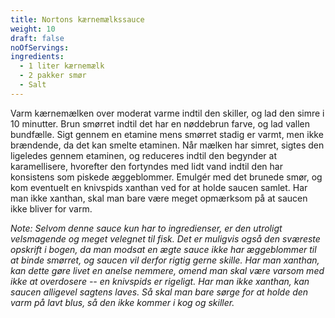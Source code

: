 ```yaml
---
title: Nortons kærnemælkssauce
weight: 10
draft: false
noOfServings: 
ingredients:
  - 1 liter kærnemælk
  - 2 pakker smør
  - Salt
---
```


Varm kærnemælken over moderat varme indtil den skiller, og lad den simre
i 10 minutter. Brun smørret indtil det har en nøddebrun farve, og lad
vallen bundfælle. Sigt gennem en etamine mens smørret stadig er varmt,
men ikke brændende, da det kan smelte etaminen. Når mælken har simret,
sigtes den ligeledes gennem etaminen, og reduceres indtil den begynder
at karamellisere, hvorefter den fortyndes med lidt vand indtil den har
konsistens som piskede æggeblommer. Emulgér med det brunede smør, og kom
eventuelt en knivspids xanthan ved for at holde saucen samlet. Har man
ikke xanthan, skal man bare være meget opmærksom på at saucen ikke
bliver for varm.

*Note: Selvom denne sauce kun har to ingredienser, er den utroligt
velsmagende og meget velegnet til fisk. Det er muligvis også den
sværeste opskrift i bogen, da man modsat en ægte sauce ikke har
æggeblommer til at binde smørret, og saucen vil derfor rigtig gerne
skille. Har man xanthan, kan dette gøre livet en anelse nemmere, omend
man skal være varsom med ikke at overdosere -- en knivspids er rigeligt.
Har man ikke xanthan, kan saucen alligevel sagtens laves. Så skal man
bare sørge for at holde den varm på lavt blus, så den ikke kommer i kog
og skiller.*

